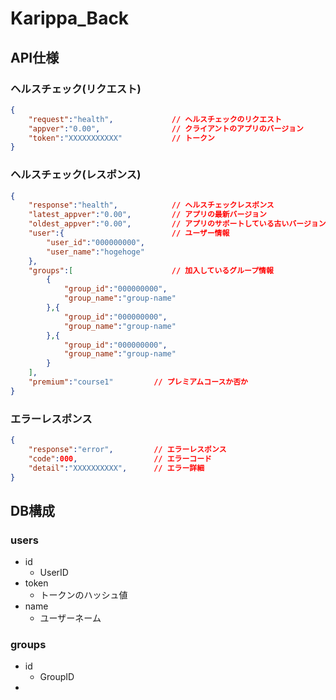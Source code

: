# Karippa_Back

## API仕様

### ヘルスチェック(リクエスト)
```json
{
	"request":"health",				// ヘルスチェックのリクエスト
	"appver":"0.00",                // クライアントのアプリのバージョン
	"token":"XXXXXXXXXXX"			// トークン
}
```
### ヘルスチェック(レスポンス)
```json
{
	"response":"health",			// ヘルスチェックレスポンス
	"latest_appver":"0.00",         // アプリの最新バージョン
	"oldest_appver":"0.00",         // アプリのサポートしている古いバージョン
	"user":{						// ユーザー情報
		"user_id":"000000000",
		"user_name":"hogehoge"
	},
	"groups":[						// 加入しているグループ情報
		{
			"group_id":"000000000",
			"group_name":"group-name"
		},{
			"group_id":"000000000",
			"group_name":"group-name"
		},{
			"group_id":"000000000",
			"group_name":"group-name"
		}
	],
	"premium":"course1"			// プレミアムコースか否か
}
```
### エラーレスポンス
```json
{
	"response":"error",			// エラーレスポンス
	"code":000,					// エラーコード
	"detail":"XXXXXXXXXX",		// エラー詳細
}
```


## DB構成
### users
- id
  - UserID
- token
  - トークンのハッシュ値
- name
  - ユーザーネーム

### groups
- id
  - GroupID
- 